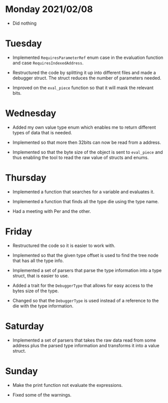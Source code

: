 # Monday 2021/02/08
* Did nothing


# Tuesday
* Implemented `RequiresParameterRef` enum case in the evaluation function and case `RequiresIndexedAddress`.

* Restructured the code by splitting it up into different files and made a debugger struct. The struct reduces the number of parameters needed.

* Improved on the `eval_piece` function so that it will mask the relevant bits.


# Wednesday
* Added my own value type enum which enables me to return different types of data that is needed.

* Implemented so that more then 32bits can now be read from a address.

* Implemented so that the byte size of the object is sent to `eval_piece` and thus enabling the tool to read the raw value of  structs and enums.


# Thursday
* Implemented a function that searches for a variable and evaluates it.

* Implemented a function that finds all the type die using the type name.

* Had a meeting with Per and the other.


# Friday
* Restructured the code so it is easier to work with.

* Implemented so that the given type offset is used to find the tree node that has all the type info.

* Implemented a set of parsers that parse the type information into a type struct, that is easier to use.

* Added a trait for the `DebuggerType` that allows for easy access to the bytes size of the type.

* Changed so that the `DebuggerType` is used instead of a reference to the die with the type information.


# Saturday
* Implemented a set of parsers that takes the raw data read from some address plus the parsed type information and transforms it into a value struct.


# Sunday
* Make the print function not evaluate the expressions.

* Fixed some of the warnings.

